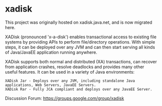 # xadisk

This project was originally hosted on xadisk.java.net, and is now migrated here.

XADisk (pronounced 'x-a-disk') enables transactional access to existing file systems by providing APIs to perform file/directory operations. With simple steps, it can be deployed over any JVM and can then start serving all kinds of Java/JavaEE application running anywhere.

XADisk supports both normal and distributed (XA) transactions, can recover from application crashes, resolve deadlocks and provides many other useful features. It can be used in a variety of Java environments:

    XADisk Jar - Deploys over any JVM, including standalone Java applications, Web Servers, JavaEE Servers.
    XADisk Rar - Fully JCA compliant and deploys over any JavaEE Server. 
    
   
Discussion Forum:
https://groups.google.com/group/xadisk

